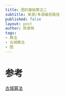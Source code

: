 ```yaml
---
title: 图的基础算法二
subtitle: 单源/多源最短路径
published: false
layout: post
author: 陈家辉
tags:
- 算法
- 古城算法
- 图
---
```


# 参考

[古城算法](https://www.bilibili.com/video/BV1L5411G7P8/?spm_id_from=333.999.0.0&vd_source=5f85f2ad17bea9d8d2d93375d637bbfc)

